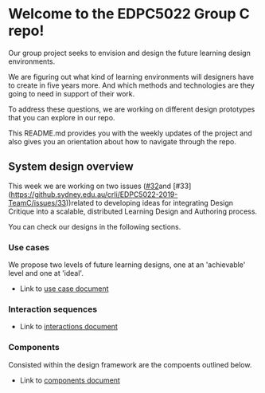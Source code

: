 Welcome to the EDPC5022 Group C repo!
=========================================
Our group project seeks to envision and design the future learning design environments. 

We are figuring out what kind of learning environments will designers have to create in five years more. And which methods and technologies are they going to need in support of their work.

To address these questions, we are working on different design prototypes that you can explore in our repo. 

This README.md provides you with the weekly updates of the project and also gives you an orientation about how to navigate through the repo.


## System design overview

This week we are working on two issues ([#32](https://github.sydney.edu.au/crli/EDPC5022-2019-TeamC/issues/32)and [#33] (https://github.sydney.edu.au/crli/EDPC5022-2019-TeamC/issues/33))related to developing ideas for integrating Design Critique into a scalable, distributed Learning Design and Authoring process. 

You can check our designs in the following sections.

### Use cases

We propose two levels of future learning designs, one at an 'achievable' level and one at 'ideal'.

* Link to [use case document](https://github.sydney.edu.au/crli/EDPC5022-2019-TeamC/blob/master/Use-cases.md)  

### Interaction sequences

* Link to [interactions document](https://github.sydney.edu.au/crli/EDPC5022-2019-TeamC/blob/master/Interactions.md)

### Components

Consisted within the design framework are the compoents outlined below.

* Link to [components document](https://github.sydney.edu.au/crli/EDPC5022-2019-TeamC/blob/master/Components.md)

